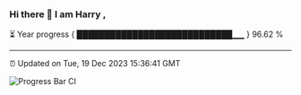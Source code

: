 ### Hi there 👋 I am Harry , 

⏳ Year progress { ████████████████████████████▁▁ } 96.62 %

---

⏰ Updated on Tue, 19 Dec 2023 15:36:41 GMT

![Progress Bar CI](https://github.com/duykhang68/duykhang68/workflows/Progress%20Bar%20CI/badge.svg)
